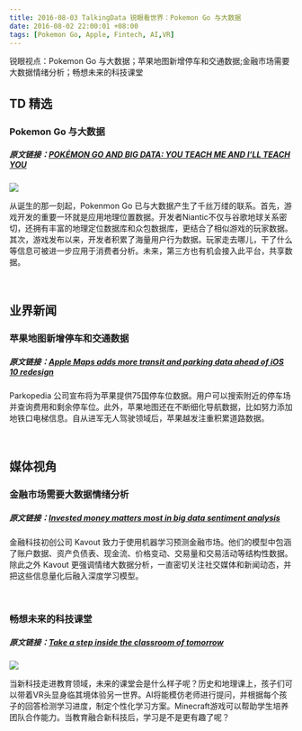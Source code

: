 ```yaml
---
title: 2016-08-03 TalkingData 锐眼看世界：Pokemon Go 与大数据
date: 2016-08-02 22:00:01 +08:00
tags: [Pokemon Go, Apple, Fintech, AI,VR]
---
```


锐眼视点：Pokemon Go 与大数据；苹果地图新增停车和交通数据;金融市场需要大数据情绪分析；畅想未来的科技课堂

## TD 精选

### Pokemon Go 与大数据

##### 原文链接：[POKÉMON GO AND BIG DATA: YOU TEACH ME AND I’LL TEACH YOU](http://dataconomy.com/pokemon-go-and-big-data/?utm_source=rss&utm_medium=Sendible&utm_campaign=RSS)

![](http://i4.piimg.com/567952/de90119a2277f261.jpg)

从诞生的那一刻起，Pokenmon Go 已与大数据产生了千丝万缕的联系。首先，游戏开发的重要一环就是应用地理位置数据。开发者Niantic不仅与谷歌地球关系密切，还拥有丰富的地理定位数据库和众包数据库，更结合了相似游戏的玩家数据。其次，游戏发布以来，开发者积累了海量用户行为数据。玩家走去哪儿，干了什么等信息可被进一步应用于消费者分析。未来，第三方也有机会接入此平台，共享数据。

<br>

## 业界新闻

### 苹果地图新增停车和交通数据

##### 原文链接：[Apple Maps adds more transit and parking data ahead of iOS 10 redesign](https://techcrunch.com/2016/08/01/apple-maps-adds-more-transit-and-parking-data-ahead-of-ios-10-redesign/)

Parkopedia 公司宣布将为苹果提供75国停车位数据。用户可以搜索附近的停车场并查询费用和剩余停车位。此外，苹果地图还在不断细化导航数据，比如努力添加地铁口电梯信息。自从进军无人驾驶领域后，苹果越发注重积累道路数据。

<br>

## 媒体视角

### 金融市场需要大数据情绪分析

##### 原文链接：[Invested money matters most in big data sentiment analysis](https://www.ibtimes.co.uk/invested-money-matters-most-big-data-sentiment-analysis-1573316)

金融科技初创公司 Kavout 致力于使用机器学习预测金融市场。他们的模型中包涵了账户数据、资产负债表、现金流、价格变动、交易量和交易活动等结构性数据。除此之外 Kavout 更强调情绪大数据分析，一直密切关注社交媒体和新闻动态，并把这些信息量化后融入深度学习模型。

<br>

### 畅想未来的科技课堂

##### 原文链接：[Take a step inside the classroom of tomorrow](http://www.techradar.com/news/world-of-tech/take-a-step-inside-the-classroom-of-tomorrow-1325737)

![](http://i4.piimg.com/567952/42112ef1b5b0afeb.jpg)

当新科技走进教育领域，未来的课堂会是什么样子呢？历史和地理课上，孩子们可以带着VR头显身临其境体验另一世界。AI将能模仿老师进行提问，并根据每个孩子的回答检测学习进度，制定个性化学习方案。Minecraft游戏可以帮助学生培养团队合作能力。当教育融合新科技后，学习是不是更有趣了呢？

<br>
